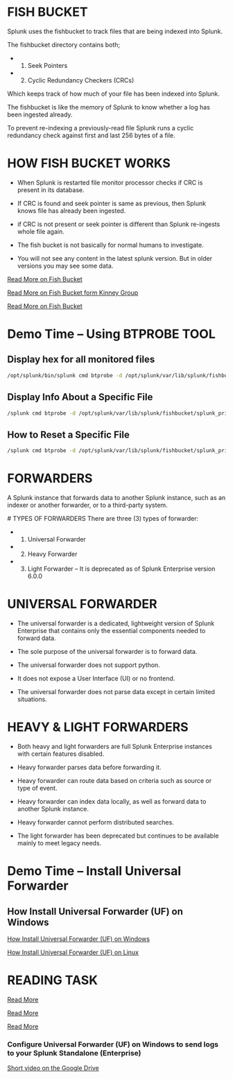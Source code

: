 # FISH BUCKET
Splunk uses the fishbucket to track files that are being indexed into Splunk. 

The fishbucket directory contains both;
- 1. Seek Pointers  
- 2. Cyclic Redundancy Checkers (CRCs) 

Which keeps track of how much of your file has been indexed into Splunk.

The fishbucket is like the memory of Splunk to know whether a log has been ingested already. 

To prevent re-indexing a previously-read file Splunk runs a cyclic redundancy check against first and last 256 bytes of a file.

# HOW FISH BUCKET WORKS
- When Splunk is restarted file monitor processor checks if CRC is present in its database.

- If CRC is found and seek pointer is same as previous, then Splunk knows file has already been ingested.

- if CRC is not present or seek pointer is different than Splunk re-ingests whole file again. 

- The fish bucket is not basically for normal humans to investigate. 

- You will not see any content in the latest splunk version. But in older versions you may see some data.

[Read More on Fish Bucket](https://docs.splunk.com/Splexicon:Fishbucket)

[Read More on Fish Bucket form Kinney Group](https://kinneygroup.com/blog/splunk-fishbucket/#:~:text=What%20is%20Fishbucket?,inputstatus%20%5B%2Dinput%20%7C%20%2Dtype%5D)

[Read More on Fish Bucket](https://docs.splunk.com/Documentation/Splunk/latest/Troubleshooting/CommandlinetoolsforusewithSupport?_gl=1*1uuezc0*_ga*MTAwMjEyNDg3My4xNjk2NTE2OTQ1*_ga_GS7YF8S63Y*MTcwMjIyMDk1OS43OC4xLjE3MDIyMjA5NzQuNDUuMC4w*_ga_5EPM2P39FV*MTcwMjIxODE1NS43MC4xLjE3MDIyMjA5NzUuMC4wLjA.&_ga=2.35428706.299005456.1701735897-1002124873.1696516945#btprobe)

# Demo Time – Using BTPROBE TOOL
## Display hex for all monitored files
```bash
/opt/splunk/bin/splunk cmd btprobe -d /opt/splunk/var/lib/splunk/fishbucket/splunk_private_db/ -k ALL –validate
```
## Display Info About a Specific File
```bash
/splunk cmd btprobe -d /opt/splunk/var/lib/splunk/fishbucket/splunk_private_db/ --file /home/splunk/data/sales.log –validate
```
## How to Reset a Specific File
```bash
/splunk cmd btprobe -d /opt/splunk/var/lib/splunk/fishbucket/splunk_private_db/ --file /home/splunk/data/sales.log --reset
```

# FORWARDERS

A Splunk instance that forwards data to another Splunk instance, such as an indexer or another forwarder, or to a third-party system.

# TYPES OF FORWARDERS
There are three (3) types of forwarder:
- 1. Universal Forwarder
- 2. Heavy Forwarder
- 3. Light Forwarder – It is deprecated as of Splunk Enterprise version 6.0.0

# UNIVERSAL FORWARDER
- The universal forwarder is a dedicated, lightweight version of Splunk Enterprise that contains only the essential components needed to forward data.

- The sole purpose of the universal forwarder is to forward data.

- The universal forwarder does not support python. 

- It does not expose a User Interface (UI) or no frontend.

- The universal forwarder does not parse data except in certain limited situations.

# HEAVY & LIGHT FORWARDERS
- Both heavy and light forwarders are full Splunk Enterprise instances with certain features disabled.

- Heavy forwarder parses data before forwarding it.

- Heavy forwarder can route data based on criteria such as source or type of event.

- Heavy forwarder can index data locally, as well as forward data to another Splunk instance.

- Heavy forwarder cannot perform distributed searches.

- The light forwarder has been deprecated but continues to be available mainly to meet legacy needs.

# Demo Time – Install Universal Forwarder
## How Install Universal Forwarder (UF) on Windows
[How Install Universal Forwarder (UF) on Windows](https://docs.splunk.com/Documentation/Forwarder/9.3.1/Forwarder/InstallaWindowsuniversalforwarderfromaninstaller)

[How Install Universal Forwarder (UF) on Linux](https://docs.splunk.com/Documentation/Forwarder/9.3.1/Forwarder/Installanixuniversalforwarder#Next_steps)


# READING TASK
[Read More](https://docs.splunk.com/Documentation/Splunk/latest/Forwarding/Typesofforwarders)

[Read More](https://docs.splunk.com/Splexicon:Universalforwarder)

[Read More](https://docs.splunk.com/Documentation/Forwarder/latest/Forwarder/Installtheuniversalforwardersoftware)

### Configure Universal Forwarder (UF) on Windows to send logs to your Splunk Standalone (Enterprise)
[Short video on the Google Drive](https://drive.google.com/drive/u/0/folders/1-6w5dY043Yva4CxdKu8_99OMtuDUPQCZ)





